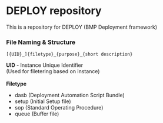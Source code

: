 # DEPLOY repository


This is a repository for DEPLOY (BMP Deployment framework)


### File Naming & Structure

`[{UID}_]{filetype}_{purpose}_{short description}`<br>

**UID** - Instance Unique Identifier<br> (Used for filetering based on instance)<br><br>
**Filetype**<br>

- dasb (Deployment Automation Script Bundle)
- setup (Initial Setup file)
- sop (Standard Operating Procedure)
- queue (Buffer file)
